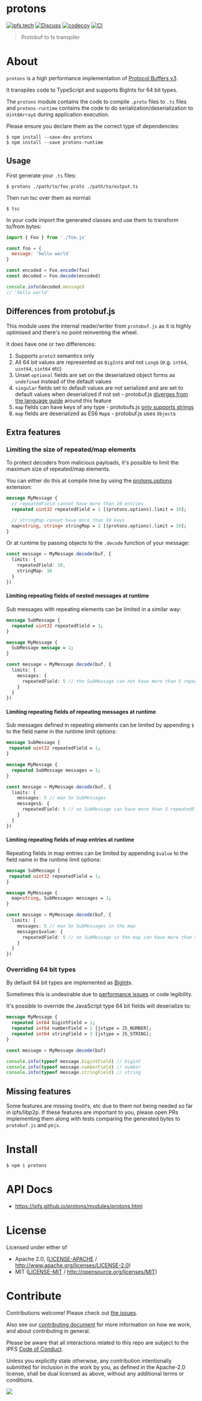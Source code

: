# protons <!-- omit in toc -->

[![ipfs.tech](https://img.shields.io/badge/project-IPFS-blue.svg?style=flat-square)](https://ipfs.tech)
[![Discuss](https://img.shields.io/discourse/https/discuss.ipfs.tech/posts.svg?style=flat-square)](https://discuss.ipfs.tech)
[![codecov](https://img.shields.io/codecov/c/github/ipfs/protons.svg?style=flat-square)](https://codecov.io/gh/ipfs/protons)
[![CI](https://img.shields.io/github/actions/workflow/status/ipfs/protons/js-test-and-release.yml?branch=main\&style=flat-square)](https://github.com/ipfs/protons/actions/workflows/js-test-and-release.yml?query=branch%3Amain)

> Protobuf to ts transpiler

# About

`protons` is a high performance implementation of [Protocol Buffers v3](https://protobuf.dev/programming-guides/proto3/).

It transpiles code to TypeScript and supports BigInts for 64 bit types.

The `protons` module contains the code to compile `.proto` files to `.ts` files and `protons-runtime` contains the code to do serialization/deserialization to `Uint8Array`s during application execution.

Please ensure you declare them as the correct type of dependencies:

```console
$ npm install --save-dev protons
$ npm install --save protons-runtime
```

## Usage

First generate your `.ts` files:

```console
$ protons ./path/to/foo.proto ./path/to/output.ts
```

Then run tsc over them as normal:

```console
$ tsc
```

In your code import the generated classes and use them to transform to/from bytes:

```js
import { Foo } from './foo.js'

const foo = {
  message: 'hello world'
}

const encoded = Foo.encode(foo)
const decoded = Foo.decode(encoded)

console.info(decoded.message)
// 'hello world'
```

## Differences from protobuf.js

This module uses the internal reader/writer from `protobuf.js` as it is highly optimised and there's no point reinventing the wheel.

It does have one or two differences:

1. Supports `proto3` semantics only
2. All 64 bit values are represented as `BigInt`s and not `Long`s (e.g. `int64`, `uint64`, `sint64` etc)
3. Unset `optional` fields are set on the deserialized object forms as `undefined` instead of the default values
4. `singular` fields set to default values are not serialized and are set to default values when deserialized if not set - protobuf.js [diverges from the language guide](https://github.com/protobufjs/protobuf.js/issues/1468#issuecomment-745177012) around this feature
5. `map` fields can have keys of any type - protobufs.js [only supports strings](https://github.com/protobufjs/protobuf.js/issues/1203#issuecomment-488637338)
6. `map` fields are deserialized as ES6 `Map`s - protobuf.js uses `Object`s

## Extra features

### Limiting the size of repeated/map elements

To protect decoders from malicious payloads, it's possible to limit the maximum size of repeated/map elements.

You can either do this at compile time by using the [protons.options](https://github.com/protocolbuffers/protobuf/blob/6f1d88107f268b8ebdad6690d116e74c403e366e/docs/options.md?plain=1#L490-L493) extension:

```protobuf
message MyMessage {
  // repeatedField cannot have more than 10 entries
  repeated uint32 repeatedField = 1 [(protons.options).limit = 10];

  // stringMap cannot have more than 10 keys
  map<string, string> stringMap = 2 [(protons.options).limit = 10];
}
```

Or at runtime by passing objects to the `.decode` function of your message:

```TypeScript
const message = MyMessage.decode(buf, {
  limits: {
    repeatedField: 10,
    stringMap: 10
  }
})
```

#### Limiting repeating fields of nested messages at runtime

Sub messages with repeating elements can be limited in a similar way:

```protobuf
message SubMessage {
  repeated uint32 repeatedField = 1;
}

message MyMessage {
  SubMessage message = 1;
}
```

```TypeScript
const message = MyMessage.decode(buf, {
  limits: {
    messages: {
      repeatedField: 5 // the SubMessage can not have more than 5 repeatedField entries
    }
  }
})
```

#### Limiting repeating fields of repeating messages at runtime

Sub messages defined in repeating elements can be limited by appending `$` to the field name in the runtime limit options:

```protobuf
message SubMessage {
 repeated uint32 repeatedField = 1;
}

message MyMessage {
  repeated SubMessage messages = 1;
}
```

```TypeScript
const message = MyMessage.decode(buf, {
  limits: {
    messages: 5 // max 5x SubMessages
    messages$: {
      repeatedField: 5 // no SubMessage can have more than 5 repeatedField entries
    }
  }
})
```

#### Limiting repeating fields of map entries at runtime

Repeating fields in map entries can be limited by appending `$value` to the field name in the runtime limit options:

```protobuf
message SubMessage {
 repeated uint32 repeatedField = 1;
}

message MyMessage {
  map<string, SubMessage> messages = 1;
}
```

```TypeScript
const message = MyMessage.decode(buf, {
  limits: {
    messages: 5 // max 5x SubMessages in the map
    messages$value: {
      repeatedField: 5 // no SubMessage in the map can have more than 5 repeatedField entries
    }
  }
})
```

### Overriding 64 bit types

By default 64 bit types are implemented as [BigInt](https://developer.mozilla.org/en-US/docs/Web/JavaScript/Reference/Global_Objects/BigInt)s.

Sometimes this is undesirable due to [performance issues](https://betterprogramming.pub/the-downsides-of-bigints-in-javascript-6350fd807d) or code legibility.

It's possible to override the JavaScript type 64 bit fields will deserialize to:

```protobuf
message MyMessage {
  repeated int64 bigintField = 1;
  repeated int64 numberField = 2 [jstype = JS_NUMBER];
  repeated int64 stringField = 3 [jstype = JS_STRING];
}
```

```TypeScript
const message = MyMessage.decode(buf)

console.info(typeof message.bigintField) // bigint
console.info(typeof message.numberField) // number
console.info(typeof message.stringField) // string
```

## Missing features

Some features are missing `OneOf`s, etc due to them not being needed so far in ipfs/libp2p. If these features are important to you, please open PRs implementing them along with tests comparing the generated bytes to `protobuf.js` and `pbjs`.

# Install

```console
$ npm i protons
```

# API Docs

- <https://ipfs.github.io/protons/modules/protons.html>

# License

Licensed under either of

- Apache 2.0, ([LICENSE-APACHE](LICENSE-APACHE) / <http://www.apache.org/licenses/LICENSE-2.0>)
- MIT ([LICENSE-MIT](LICENSE-MIT) / <http://opensource.org/licenses/MIT>)

# Contribute

Contributions welcome! Please check out [the issues](https://github.com/ipfs/protons/issues).

Also see our [contributing document](https://github.com/ipfs/community/blob/master/CONTRIBUTING_JS.md) for more information on how we work, and about contributing in general.

Please be aware that all interactions related to this repo are subject to the IPFS [Code of Conduct](https://github.com/ipfs/community/blob/master/code-of-conduct.md).

Unless you explicitly state otherwise, any contribution intentionally submitted for inclusion in the work by you, as defined in the Apache-2.0 license, shall be dual licensed as above, without any additional terms or conditions.

[![](https://cdn.rawgit.com/jbenet/contribute-ipfs-gif/master/img/contribute.gif)](https://github.com/ipfs/community/blob/master/CONTRIBUTING.md)
